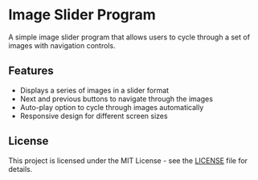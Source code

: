 # Image Slider Program

A simple image slider program that allows users to cycle through a set of images with navigation controls.

## Features

- Displays a series of images in a slider format
- Next and previous buttons to navigate through the images
- Auto-play option to cycle through images automatically
- Responsive design for different screen sizes
## License 

This project is licensed under the MIT License - see the [LICENSE](LICENSE) file for details.
